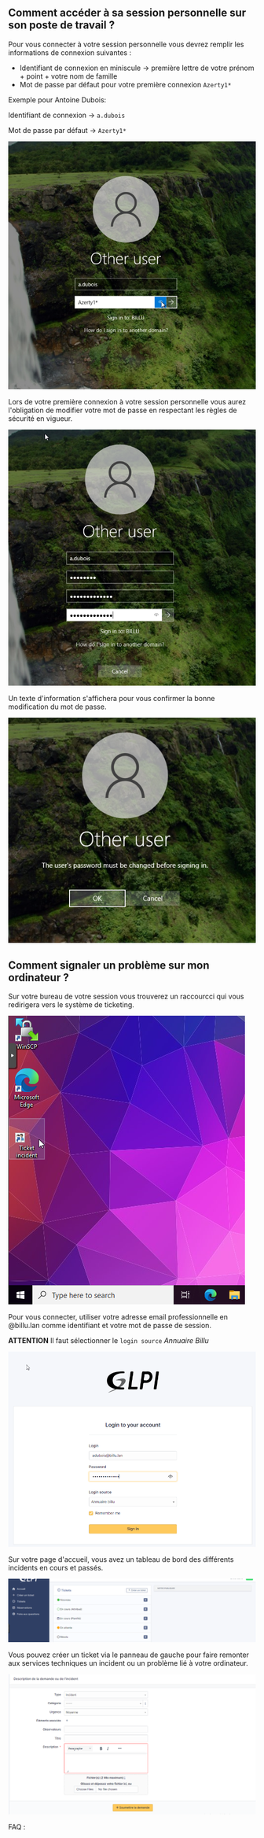 

## Comment accéder à sa session personnelle sur son poste de travail ? 

Pour vous connecter à votre session personnelle vous devrez remplir les informations de connexion suivantes : 
- Identifiant de connexion en miniscule → première lettre de votre prénom + point + votre nom de famille 
- Mot de passe par défaut pour votre première connexion `Azerty1*`

Exemple pour Antoine Dubois:

Identifiant de connexion → `a.dubois`

Mot de passe par défaut → `Azerty1*`

![](../Ressources/S03/premier_login.png)

 
Lors de votre première connexion à votre session personnelle vous aurez l'obligation de modifier votre mot de passe en respectant les règles de sécurité en vigueur.

![](../Ressources/S03/login_new_mdp.png)

Un texte d'information s'affichera pour vous confirmer la bonne modification du mot de passe. 

![](../Ressources/S03/login_change.png)


## Comment signaler un problème sur mon ordinateur ? 

Sur votre bureau de votre session vous trouverez un raccourcci qui vous redirigera vers le système de ticketing. 

![](../Ressources/S03/ticket_1.png)

Pour vous connecter, utiliser votre adresse email professionnelle en @billu.lan comme identifiant et votre mot de passe de session. 

**ATTENTION** Il faut sélectionner le `login source` *Annuaire Billu*

![](../Ressources/S03/ticket_2.png)


Sur votre page d'accueil, vous avez un tableau de bord des différents incidents en cours et passés.

![](../Ressources/S03/glpi_ticket_1.png)

Vous pouvez créer un ticket via le panneau de gauche pour faire remonter aux services techniques un incident ou un problème lié à votre ordinateur.

![](../Ressources/S03/glpi_ticket_2.png)


FAQ : 




